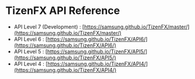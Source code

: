 # TizenFX API Reference

- API Level 7 (Development) : [https://samsung.github.io/TizenFX/master/](https://samsung.github.io/TizenFX/master/)
- API Level 6 : [https://samsung.github.io/TizenFX/API6/](https://samsung.github.io/TizenFX/API6/)
- API Level 5 : [https://samsung.github.io/TizenFX/API5/](https://samsung.github.io/TizenFX/API5/)
- API Level 4 : [https://samsung.github.io/TizenFX/API4/](https://samsung.github.io/TizenFX/API4/)

